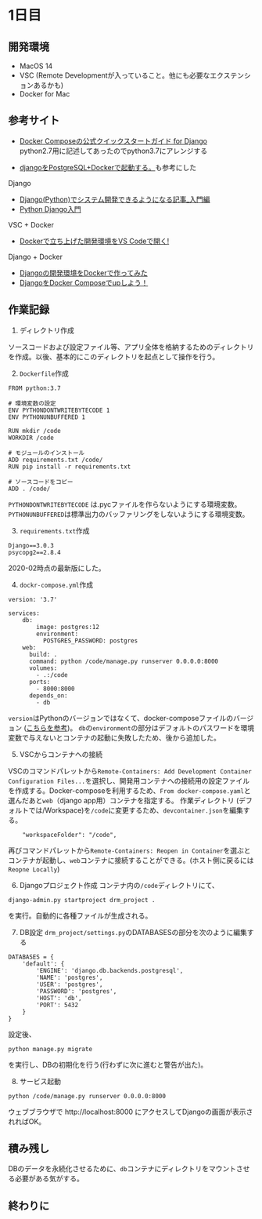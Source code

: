 # 1日目
## 開発環境  
- MacOS 14  
- VSC (Remote Developmentが入っていること。他にも必要なエクステンションあるかも)
- Docker for Mac

## 参考サイト
- [Docker Composeの公式クイックスタートガイド for Django](http://docs.docker.jp/compose/django.html)  
python2.7用に記述してあったのでpython3.7にアレンジする

- [djangoをPostgreSQL+Dockerで起動する。](https://qiita.com/sebeckawamura/items/45a4c2004af2296b6ea1)も参考にした

Django
- [Django(Python)でシステム開発できるようになる記事_入門編](https://qiita.com/Saku731/items/ed64190a12a4498b9446)
- [Python Django入門](https://qiita.com/kaki_k/items/511611cadac1d0c69c54)

VSC + Docker
- [Dockerで立ち上げた開発環境をVS Codeで開く!](https://qiita.com/yoskeoka/items/01c52c069123e0298660)

Django + Docker
- [Djangoの開発環境をDockerで作ってみた](https://qiita.com/homines22/items/2730d26e932554b6fb58)
- [DjangoをDocker Composeでupしよう！](https://qiita.com/kyhei_0727/items/e0eb4cfa46d71258f1be)

## 作業記録
1. ディレクトリ作成

ソースコードおよび設定ファイル等、アプリ全体を格納するためのディレクトリを作成。以後、基本的にこのディレクトリを起点として操作を行う。

2. `Dockerfile`作成
```
FROM python:3.7

# 環境変数の設定
ENV PYTHONDONTWRITEBYTECODE 1
ENV PYTHONUNBUFFERED 1

RUN mkdir /code
WORKDIR /code

# モジュールのインストール
ADD requirements.txt /code/
RUN pip install -r requirements.txt

# ソースコードをコピー
ADD . /code/
```
`PYTHONDONTWRITEBYTECODE` は.pycファイルを作らないようにする環境変数。`PYTHONUNBUFFERED`は標準出力のバッファリングをしないようにする環境変数。

3. `requirements.txt`作成
```
Django==3.0.3
psycopg2==2.8.4
```
2020-02時点の最新版にした。

4. `dockr-compose.yml`作成

```
version: '3.7'

services:
    db:
        image: postgres:12
        environment:
          POSTGRES_PASSWORD: postgres
    web:
      build: .
      command: python /code/manage.py runserver 0.0.0.0:8000
      volumes:
        - .:/code
      ports:
        - 8000:8000
      depends_on:
        - db
```

`version`はPythonのバージョンではなくて、docker-composeファイルのバージョン ([こちらを参考](https://docs.docker.com/compose/compose-file/))。
`db`の`environment`の部分はデフォルトのパスワードを環境変数で与えないとコンテナの起動に失敗したため、後から追加した。

5. VSCからコンテナへの接続

VSCのコマンドパレットから`Remote-Containers: Add Development Container Configuration Files...`を選択し、開発用コンテナへの接続用の設定ファイルを作成する。Docker-composeを利用するため、`From docker-compose.yaml`と選んだあと`web`（django app用）コンテナを指定する。
作業ディレクトリ (デフォルトでは/Workspace)を`/code`に変更するため、`devcontainer.json`を編集する。
```
	"workspaceFolder": "/code",
```

再びコマンドパレットから`Remote-Containers: Reopen in Container`を選ぶとコンテナが起動し、`web`コンテナに接続することができる。(ホスト側に戻るには`Reopne Locally`)


6. Djangoプロジェクト作成
  コンテナ内の`/code`ディレクトリにて、
  ```
  django-admin.py startproject drm_project .
  ```
  を実行。自動的に各種ファイルが生成される。

7. DB設定
`drm_project/settings.py`のDATABASESの部分を次のように編集する
```
DATABASES = {
    'default': {
        'ENGINE': 'django.db.backends.postgresql',
        'NAME': 'postgres',
        'USER': 'postgres',
        'PASSWORD': 'postgres',
        'HOST': 'db',
        'PORT': 5432
    }
}
```
設定後、
```
python manage.py migrate
```
を実行し、DBの初期化を行う(行わずに次に進むと警告が出た)。
  
8. サービス起動  
  ```
  python /code/manage.py runserver 0.0.0.0:8000
  ```
  ウェブブラウザで http://localhost:8000 にアクセスしてDjangoの画面が表示されればOK。

## 積み残し
  DBのデータを永続化させるために、`db`コンテナにディレクトリをマウントさせる必要がある気がする。

## 終わりに

